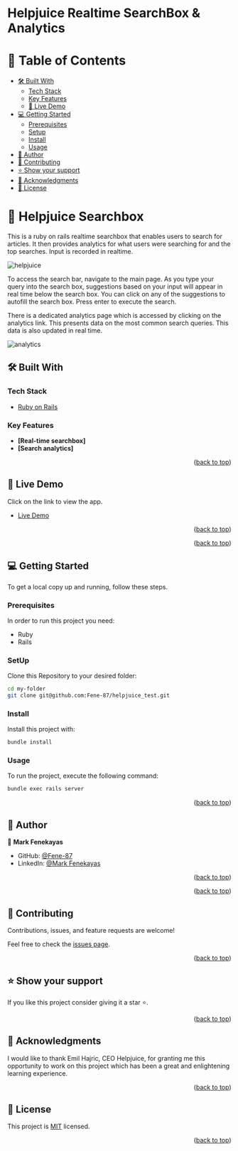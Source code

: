 # Helpjuice Realtime SearchBox & Analytics
# 📗 Table of Contents
  - [🛠 Built With ](#-built-with-)
    - [Tech Stack ](#tech-stack-)
    - [Key Features ](#key-features-)
    - [🚀 Live Demo](#live-demo)
  - [💻 Getting Started ](#-getting-started-)
    - [Prerequisites](#prerequisites)
    - [Setup](#setup)
    - [Install](#install)
    - [Usage](#usage)
  - [👥 Author ](#-author-)
  - [🤝 Contributing ](#-contributing-)
  - [⭐️ Show your support ](#️-show-your-support-)
  - [🙏 Acknowledgments ](#-acknowledgments-)
  - [📝 License ](#-license-)

# 📖 Helpjuice Searchbox <a name="about-project"></a>

This is a ruby on rails realtime searchbox that enables users to search for articles. It then provides analytics for what users were searching for and the top searches. Input is recorded in realtime.

![helpjuice](https://github.com/Fene-87/helpjuice_test/assets/83401478/596eabe3-4a4d-4793-8790-7517d81decc7)


To access the search bar, navigate to the main page. As you type your query into the search box, suggestions based on your input will appear in real time below the search box. You can click on any of the suggestions to autofill the search box. Press enter to execute the search.

There is a dedicated analytics page which is accessed by clicking on the analytics link. This presents data on the most common search queries. This data is also updated in real time.

![analytics](https://github.com/Fene-87/helpjuice_test/assets/83401478/8182e026-1ad9-4ce7-81e2-35bb17922524)

## 🛠 Built With <a name="built-with"></a>

### Tech Stack <a name="tech-stack"></a>

  <ul>
    <li><a href="https://rubyonrails.org/">Ruby on Rails</a></li>
  </ul>

### Key Features <a name="key-features"></a>

- **[Real-time searchbox]**
- **[Search analytics]**

<p align="right">(<a href="#readme-top">back to top</a>)</p>

## 🚀 Live Demo <a name="live-demo"></a>

Click on the link to view the app.

- [Live Demo](https://helpjuice-mra5.onrender.com/)

<p align="right">(<a href="#readme-top">back to top</a>)</p>

<p align="right">(<a href="#readme-top">back to top</a>)</p>


## 💻 Getting Started <a name="getting-started"></a>

To get a local copy up and running, follow these steps.

### Prerequisites

In order to run this project you need:

- Ruby
- Rails

### SetUp

Clone this Repository to your desired folder:

``` sh
cd my-folder
git clone git@github.com:Fene-87/helpjuice_test.git
```
### Install 
Install this project with:
 
``` sh
bundle install
```

### Usage
To run the project, execute the following command:
``` sh
bundle exec rails server
```

<p align="right">(<a href="#readme-top">back to top</a>)</p>

## 👥 Author <a name="author"></a>
👤 **Mark Fenekayas**

- GitHub: [@Fene-87](https://github.com/Fene-87)
- LinkedIn: [@Mark Fenekayas](https://www.linkedin.com/in/mark-fenekayas/)

<p align="right">(<a href="#readme-top">back to top</a>)</p>

<p align="right">(<a href="#readme-top">back to top</a>)</p>

## 🤝 Contributing <a name="contributing"></a>

Contributions, issues, and feature requests are welcome!

Feel free to check the [issues page](../../issues/).

<p align="right">(<a href="#readme-top">back to top</a>)</p>

## ⭐️ Show your support <a name="support"></a>

If you like this project consider giving it a star ⭐️.

<p align="right">(<a href="#readme-top">back to top</a>)</p>

## 🙏 Acknowledgments <a name="acknowledgements"></a>

I would like to thank Emil Hajric, CEO Helpjuice, for granting me this opportunity to work on this project which has been a great and enlightening learning experience.

<p align="right">(<a href="#readme-top">back to top</a>)</p>

## 📝 License <a name="license"></a>

This project is [MIT](./LICENSE) licensed.

<p align="right">(<a href="#readme-top">back to top</a>)</p>
